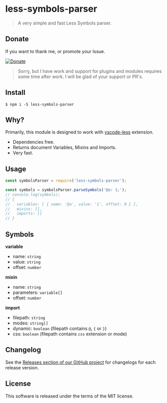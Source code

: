 # less-symbols-parser

> A very simple and fast Less Symbols parser.

## Donate

If you want to thank me, or promote your Issue.

[![Donate](https://img.shields.io/badge/Donate-PayPal-green.svg)](https://paypal.me/mrmlnc)

> Sorry, but I have work and support for plugins and modules requires some time after work. I will be glad of your support or PR's.

## Install

```shell
$ npm i -S less-symbols-parser
```

## Why?

Primarily, this module is designed to work with [vscode-less](https://github.com/mrmlnc/vscode-less) extension.

  * Dependencies free.
  * Returns document Variables, Mixins and Imports.
  * Very fast.

## Usage

```js
const symbolsParser = require('less-symbols-parser');

const symbols = symbolsParser.parseSymbols('@a: 1;');
// console.log(symbols);
// {
//   variables: [ { name: '@a', value: '1', offset: 0 } ],
//   mixins: [],
//   imports: []
// }
```

## Symbols

**variable**

  * name: `string`
  * value: `string`
  * offset: `number`

**mixin**

  * name: `string`
  * parameters: `variable[]`
  * offset: `number`

**import**

  * filepath: `string`
  * modes: `string[]`
  * dynamic: `boolean` (filepath contains `@`, `{` or `}`)
  * css: `boolean` (filepath contains `css` extension or mode)

## Changelog

See the [Releases section of our GitHub project](https://github.com/mrmlnc/less-symbols-parser/releases) for changelogs for each release version.

## License

This software is released under the terms of the MIT license.

